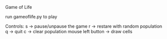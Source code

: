 Game of Life 

run gameoflife.py to play

Controls:
s -> pause/unpause the game
r -> restare with random population
q -> quit
c -> clear population
mouse left button -> draw cells
